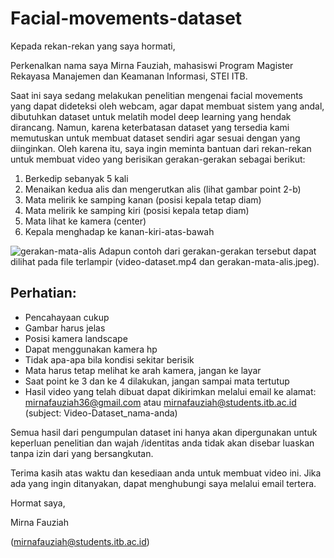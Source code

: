 # Facial-movements-dataset
Kepada rekan-rekan yang saya hormati,

Perkenalkan nama saya Mirna Fauziah, mahasiswi Program Magister Rekayasa Manajemen dan Keamanan Informasi, STEI ITB. 

Saat ini saya sedang melakukan penelitian mengenai facial movements yang dapat dideteksi oleh webcam, agar dapat membuat sistem yang andal, dibutuhkan dataset untuk melatih model deep learning yang hendak dirancang. Namun, karena keterbatasan dataset yang tersedia kami memutuskan untuk membuat dataset sendiri agar sesuai dengan yang diinginkan. Oleh karena itu, saya ingin meminta bantuan dari rekan-rekan untuk membuat video yang berisikan gerakan-gerakan sebagai berikut:
1. Berkedip sebanyak 5 kali 
2. Menaikan kedua alis dan mengerutkan alis (lihat gambar point 2-b)
3. Mata melirik ke samping kanan (posisi kepala tetap diam)
4. Mata melirik ke samping kiri (posisi kepala tetap diam)
5. Mata lihat ke kamera (center) 
6. Kepala menghadap ke kanan-kiri-atas-bawah

![gerakan-mata-alis](https://user-images.githubusercontent.com/60698877/94176254-03dac180-fec2-11ea-81a1-69c17bfe7043.jpeg)
Adapun contoh dari gerakan-gerakan tersebut dapat dilihat pada file terlampir (video-dataset.mp4 dan gerakan-mata-alis.jpeg).


## Perhatian:
- Pencahayaan cukup
- Gambar harus jelas
- Posisi kamera landscape 
- Dapat menggunakan kamera hp
- Tidak apa-apa bila kondisi sekitar berisik
- Mata harus tetap melihat ke arah kamera, jangan ke layar
- Saat point ke 3 dan ke 4 dilakukan, jangan sampai mata tertutup
- Hasil video yang telah dibuat dapat dikirimkan melalui email ke alamat: mirnafauziah36@gmail.com atau mirnafauziah@students.itb.ac.id (subject: Video-Dataset_nama-anda)

Semua hasil dari pengumpulan dataset ini hanya akan dipergunakan untuk keperluan penelitian dan wajah /identitas anda tidak akan disebar luaskan tanpa izin dari yang bersangkutan.  

Terima kasih atas waktu dan kesediaan anda untuk membuat video ini. Jika ada yang ingin ditanyakan, dapat menghubungi saya melalui email tertera.

Hormat saya,

Mirna Fauziah

(mirnafauziah@students.itb.ac.id)
